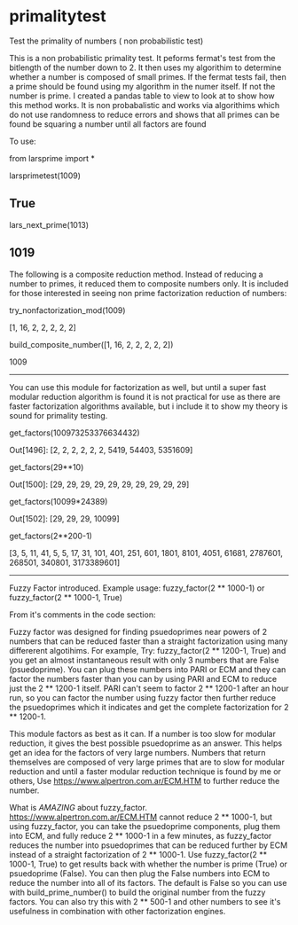 # primalitytest
Test the primality of numbers ( non probabilistic test)  

This is a non probabilistic primality test. It peforms fermat's test from the bitlength of the number down to 2. 
It then uses my algorithim to determine whether a number is composed of small primes. 
If the fermat tests fail, then a prime should be found using my algorithm in the numer itself. If not the number
is prime. I created a pandas table to view to look at to show how this method works. It is non probabalistic and 
works via algorithims which do not use randomness to reduce errors and shows that all primes can be found be squaring
a number until all factors are found


To use:

from larsprime import *

larsprimetest(1009)
##  True

lars_next_prime(1013)
##  1019


The following is a composite reduction method. Instead of reducing a number to primes, it reduced them to composite
numbers only. It is included for those interested in seeing non prime factorization reduction of numbers:

try_nonfactorization_mod(1009)

[1, 16, 2, 2, 2, 2, 2]

build_composite_number([1, 16, 2, 2, 2, 2, 2]) 

1009

--------------


You can use this module for factorization as well, but until a super fast modular reduction algorithm is found it is 
not practical for use as there are faster factorization algorithms available, but i include it to show my theory is 
sound for primality testing.

get_factors(100973253376634432)

Out[1496]: [2, 2, 2, 2, 2, 2, 5419, 54403, 5351609]


get_factors(29**10)

Out[1500]: [29, 29, 29, 29, 29, 29, 29, 29, 29, 29]

get_factors(10099*24389)

Out[1502]: [29, 29, 29, 10099]


 get_factors(2**200-1)
 
 [3, 5, 11, 41, 5, 5, 17, 31, 101, 401, 251, 601, 1801, 8101, 4051, 61681, 2787601, 268501, 340801, 3173389601]
 
 
 --------------------
 
 Fuzzy Factor introduced. Example usage: fuzzy_factor(2 ** 1000-1) or fuzzy_factor(2 ** 1000-1, True)
 
 From it's comments in the code section:
 
   Fuzzy factor was designed for finding psuedoprimes near powers of 2 numbers that can be reduced faster than a 
   straight factorization using many differerent algotihims. For example, Try: fuzzy_factor(2 ** 1200-1, True) and 
   you get an almost instantaneous result with only 3 numbers that are False (psuedoprime). You can plug these numbers
   into PARI or ECM and they can factor the numbers faster than you can by using PARI and ECM to reduce just the
   2 ** 1200-1 itself.  PARI can't seem to factor 2 ** 1200-1 after an hour run, so you can factor the number using fuzzy
   factor then further reduce the psuedoprimes which it indicates and get the complete factorization for 2 ** 1200-1.
 
   This module factors as best as it can. If a number is too slow for modular reduction, it gives the best possible
   psuedoprime as an answer. This helps get an idea for the factors of very large numbers. Numbers that return
   themselves are composed of very large primes that are to slow for modular reduction and until a faster modular
   reduction technique is found by me or others, Use https://www.alpertron.com.ar/ECM.HTM to further reduce the
   number.

   What is *AMAZING* about fuzzy_factor. https://www.alpertron.com.ar/ECM.HTM cannot reduce 2 ** 1000-1, but using 
   fuzzy_factor, you can take the psuedoprime components, plug them into ECM, and fully reduce 2 ** 1000-1 in a few
   minutes, as fuzzy_factor reduces the number into psuedoprimes that can be reduced further by ECM instead of a
   straight factorization of 2 ** 1000-1. Use fuzzy_factor(2 ** 1000-1, True) to get results back with whether the
   number is prime (True) or psuedoprime (False). You can then plug the False numbers into ECM to reduce the number
   into all of its factors. The default is False so you can use with build_prime_number() to build the original number 
   from the fuzzy factors. You can also try this with 2 ** 500-1 and other numbers to see it's usefulness in combination
   with other factorization engines.

